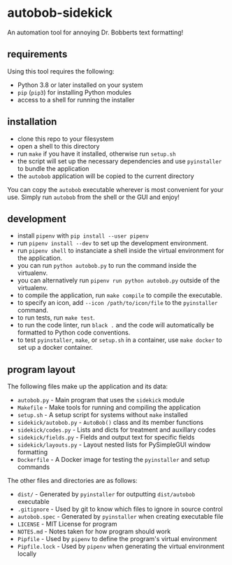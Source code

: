 # autobob-sidekick

An automation tool for annoying Dr. Bobberts text formatting!

## requirements

Using this tool requires the following:

- Python 3.8 or later installed on your system
- `pip` (`pip3`) for installing Python modules
- access to a shell for running the installer

## installation

- clone this repo to your filesystem
- open a shell to this directory
- run `make` if you have it installed, otherwise run `setup.sh`
- the script will set up the necessary dependencies and use `pyinstaller` to bundle the application
- the `autobob` application will be copied to the current directory

You can copy the `autobob` executable wherever is most convenient for your use. Simply run `autobob` from the shell or the GUI and enjoy!

## development

- install `pipenv` with `pip install --user pipenv`
- run `pipenv install --dev` to set up the development environment.
- run `pipenv shell` to instanciate a shell inside the virtual environment for the application.
- you can run `python autobob.py` to run the command inside the virtualenv.
- you can alternatively run `pipenv run python autobob.py` outside of the virtualenv.
- to compile the application, run `make compile` to compile the executable.
- to specify an icon, add `--icon /path/to/icon/file` to the `pyinstaller` command.
- to run tests, run `make test`.
- to run the code linter, run `black .` and the code will automatically be formatted to Python code conventions.
- to test `pyinstaller`, `make`, or `setup.sh` in a container, use `make docker` to set up a docker container.

## program layout

The following files make up the application and its data:

- `autobob.py` - Main program that uses the `sidekick` module
- `Makefile` - Make tools for running and compiling the application
- `setup.sh` - A setup script for systems without `make` installed
- `sidekick/autobob.py` - `AutoBob()` class and its member functions
- `sidekick/codes.py` - Lists and dicts for treatment and auxillary codes
- `sidekick/fields.py` - Fields and output text for specific fields
- `sidekick/layouts.py` - Layout nested lists for PySimpleGUI window formatting
- `Dockerfile` - A Docker image for testing the `pyinstaller` and setup commands

The other files and directories are as follows:

- `dist/` - Generated by `pyinstaller` for outputting `dist/autobob` executable
- `.gitignore` - Used by git to know which files to ignore in source control
- `autobob.spec` - Generated by `pyinstaller` when creating executable file
- `LICENSE` - MIT License for program
- `NOTES.md` - Notes taken for how program should work
- `Pipfile` - Used by `pipenv` to define the program's virtual environment
- `Pipfile.lock` - Used by `pipenv` when generating the virtual environment locally
